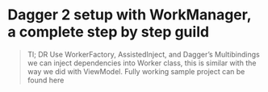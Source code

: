 # Dagger 2 setup with WorkManager, a complete step by step guild

> Tl; DR Use WorkerFactory, AssistedInject, and Dagger’s Multibindings we can inject dependencies into Worker class, this is similar with the way we did with ViewModel. Fully working sample project can be found here
<script src="https://gist.github.com/kietnlt321/2c6872531e673765e5fea3c7a21d844a.js"></script>
